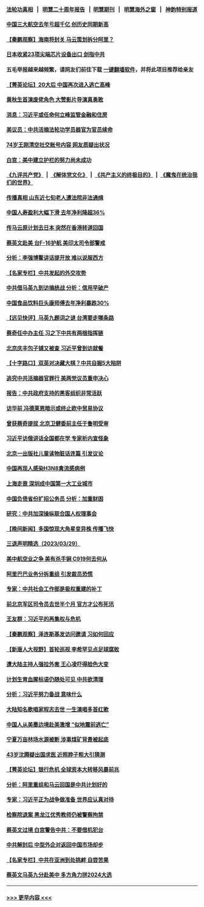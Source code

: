 #### [法轮功真相](https://github.com/gfw-breaker/truth/blob/master/README.md?t=0) &nbsp;&nbsp;|&nbsp;&nbsp; [明慧二十周年报告](https://github.com/gfw-breaker/mh-reports/blob/master/README.md?t=0) &nbsp;&nbsp;|&nbsp;&nbsp;[明慧期刊](https://github.com/gfw-breaker/mh-qikan) &nbsp;&nbsp;|&nbsp;&nbsp; [明慧海外之窗](https://github.com/gfw-breaker/mh-news/blob/master/README.md?t=0) &nbsp;&nbsp;|&nbsp;&nbsp; [神韵特别报道](https://github.com/gfw-breaker/mh-news/blob/master/shenyun.md?t=0)
#### [中国三大航空去年亏超千亿 创历史同期新高](../pages/nsc413/n13962269.md?t=03311543) 
#### [【秦鹏观察】海南将封关 马云策划拆分阿里？](../pages/nsc413/n13962126.md?t=03311543) 
#### [日本收紧23项尖端芯片设备出口 剑指中共](../pages/nsc413/n13962197.md?t=03311543) 
#### 五毛举报越来越频繁，请网友们前往下载 [一键翻墙软件](https://github.com/gfw-breaker/ssr-accounts)，并将此项目推荐给亲友
#### [【菁英论坛】20大后 中国再次进入逃亡高峰](../pages/nsc413/n13961968.md?t=03311543) 
#### [黄秋生首演废佬角色 大赞影片导演真勇敢](../pages/nsc413/n13962128.md?t=03311543) 
#### [消息：习近平或任命何立峰监管金融和住房](../pages/nsc413/n13962097.md?t=03311543) 
#### [美议员：中共活摘法轮功学员器官为官员续命](../pages/nsc413/n13961550.md?t=03311543) 
#### [74岁王刚清空社交账号内容 网友质疑出状况](../pages/nsc413/n13962030.md?t=03311543) 
#### [白宫：美中建立护栏的努力尚未成功](../pages/nsc413/n13962081.md?t=03311543) 
#### [《九评共产党》](https://github.com/begood0513/9ping.md/blob/master/README.md) &nbsp;|&nbsp; [《解体党文化》](../../../../jtdwh.md/blob/master/README.md)  &nbsp;|&nbsp; [《共产主义的终极目的》](../../../../gczydzjmd.md/blob/master/README.md) &nbsp;|&nbsp; [《魔鬼在统治我们的世界》](../../../../mgztzwmdsj.md/blob/master/README.md) 
#### [传播真相 山东近七旬老人遭法院非法通缉](../pages/nsc413/n13961068.md?t=03311543) 
#### [中国人寿盈利大幅下滑 去年净利降超36%](../pages/nsc413/n13962055.md?t=03311543) 
#### [传马云原计划去日本 突然在香港转道回国](../pages/nsc413/n13962026.md?t=03311543) 
#### [蔡英文赴美 台F-16护航 美印太司令部警戒](../pages/nsc413/n13961984.md?t=03311543) 
#### [分析：李强博鳌讲话提开放 难以说服西方](../pages/nsc413/n13961994.md?t=03311543) 
#### [【名家专栏】中共发起的外交攻势](../pages/nsc413/n13961842.md?t=03311543) 
#### [中共借马英九到访搞统战 分析：信用早破产](../pages/nsc413/n13961818.md?t=03311543) 
#### [中国食品饮料巨头康师傅去年净利暴跌30%](../pages/nsc413/n13962025.md?t=03311543) 
#### [【远见快评】马英九题词之谜 台湾要走哪条路](../pages/nsc413/n13961961.md?t=03311543) 
#### [蔡奇任中办主任 习之下中共有两根指挥链](../pages/nsc413/n13961952.md?t=03311543) 
#### [北京庆丰包子铺又被查 习近平曾到访就餐](../pages/nsc413/n13961986.md?t=03311543) 
#### [【十字路口】双英对决藏大棋？中共自掘5大陷阱](../pages/nsc413/n13961331.md?t=03311543) 
#### [追究中共活摘器官罪行 美两党议员重申决心](../pages/nsc413/n13961970.md?t=03311543) 
#### [报告：中共政府支持的黑客组织非常活跃](../pages/nsc413/n13961910.md?t=03311543) 
#### [访华前 冯德莱恩暗示或终止欧中贸易协议](../pages/nsc413/n13961894.md?t=03311543) 
#### [曾获蔡奇提拔 北京卫健委前主任于鲁明受审](../pages/nsc413/n13961906.md?t=03311543) 
#### [习近平访俄讲话全国都在学 专家析内宣怪象](../pages/nsc413/n13961836.md?t=03311543) 
#### [北京一出版社儿童读物脏话连篇 引发议论](../pages/nsc413/n13961696.md?t=03311543) 
#### [中国再现人感染H3N8禽流感病例](../pages/nsc413/n13961682.md?t=03311543) 
#### [上海走衰 深圳成中国第一大工业城市](../pages/nsc413/n13961717.md?t=03311543) 
#### [中国负债省份扩招公务员 分析：加重财困](../pages/nsc413/n13961670.md?t=03311543) 
#### [研究：中共加深操纵联合国人权理事会](../pages/nsc413/n13961556.md?t=03311543) 
#### [【晚间新闻】多国惊现大角星变异株 传播飞快](../pages/nsc413/n13961578.md?t=03311543) 
#### [三退声明精选（2023/03/29）](../pages/nsc413/n13961586.md?t=03311543) 
#### [美中航空业之争 美有杀手锏 C919何去何从](../pages/nsc413/n13960616.md?t=03311543) 
#### [阿里巴巴业务分拆重组 引发裁员恐慌](../pages/nsc413/n13961259.md?t=03311543) 
#### [专家：中共社会工作部是极权重建的补丁](../pages/nsc413/n13961384.md?t=03311543) 
#### [前北京军区司令员去世半个月 官方才公布死讯](../pages/nsc413/n13961379.md?t=03311543) 
#### [王友群：习近平的再集权与危机](../pages/nsc413/n13961450.md?t=03311543) 
#### [【秦鹏观察】泽连斯基发访问邀请 习如何回应](../pages/nsc413/n13961402.md?t=03311543) 
#### [【新唐人大视野】首轮巡视 李希罕见点足球腐败](../pages/nsc413/n13961320.md?t=03311543) 
#### [遭大陆主持人强拉外套 王心凌吓得脸色大变](../pages/nsc413/n13961317.md?t=03311543) 
#### [计划生育血腥标语仍随处可见 中共欲清理](../pages/nsc413/n13961304.md?t=03311543) 
#### [分析：习近平努力备战 意味什么](../pages/nsc413/n13961208.md?t=03311543) 
#### [大陆知名歌唱家程志去世 一生演唱多首红歌](../pages/nsc413/n13961232.md?t=03311543) 
#### [中国人从美墨边境赴美激增 “似地震前逃亡”](../pages/nsc413/n13961224.md?t=03311543) 
#### [宁夏万亩林场水源被断 涉事煤矿背景被起底](../pages/nsc413/n13961236.md?t=03311543) 
#### [43岁沈腾疑出国求医 近照脖子粗大引猜测](../pages/nsc413/n13961287.md?t=03311543) 
#### [【菁英论坛】银行危机 全球资本大转移风暴前兆](../pages/nsc413/n13961252.md?t=03311543) 
#### [分析：阿里重组和马云回国是中共计划好的](../pages/nsc413/n13961197.md?t=03311543) 
#### [专家：习近平正为战争做准备 世界应认真对待](../pages/nsc413/n13961152.md?t=03311543) 
#### [检察院退案 黑龙江优秀教师仍被警察拘禁](../pages/nsc413/n13960361.md?t=03311543) 
#### [蔡英文过境 白宫警告中共：不要借机犯台](../pages/nsc413/n13961220.md?t=03311543) 
#### [中共解封后 中型外企对返回中国市场却步](../pages/nsc413/n13961180.md?t=03311543) 
#### [【名家专栏】中共在亚洲到处挑衅 自尝苦果](../pages/nsc413/n13959731.md?t=03311543) 
#### [蔡英文马英九分赴美中 多方角力拼2024大选](../pages/nsc413/n13961148.md?t=03311543) 

----
#### [ >>> 更早内容 <<< ](../indexes/nsc413-earlier.md)

